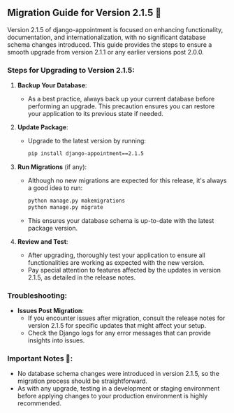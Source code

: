 ## Migration Guide for Version 2.1.5 🚀

Version 2.1.5 of django-appointment is focused on enhancing functionality, documentation, and internationalization, with
no significant database schema changes introduced. This guide provides the steps to ensure a smooth upgrade from version
2.1.1 or any earlier versions post 2.0.0.

### Steps for Upgrading to Version 2.1.5:

1. **Backup Your Database**:
    - As a best practice, always back up your current database before performing an upgrade. This precaution ensures you
      can restore your application to its previous state if needed.

2. **Update Package**:
    - Upgrade to the latest version by running:
      ```bash
      pip install django-appointment==2.1.5
      ```

3. **Run Migrations** (if any):
    - Although no new migrations are expected for this release, it's always a good idea to run:
      ```bash
      python manage.py makemigrations
      python manage.py migrate
      ```
    - This ensures your database schema is up-to-date with the latest package version.

4. **Review and Test**:
    - After upgrading, thoroughly test your application to ensure all functionalities are working as expected with the
      new version.
    - Pay special attention to features affected by the updates in version 2.1.5, as detailed in the release notes.

### Troubleshooting:

- **Issues Post Migration**:
    - If you encounter issues after migration, consult the release notes for version 2.1.5 for specific updates that
      might affect your setup.
    - Check the Django logs for any error messages that can provide insights into issues.

### Important Notes 📝:

- No database schema changes were introduced in version 2.1.5, so the migration process should be straightforward.
- As with any upgrade, testing in a development or staging environment before applying changes to your production
  environment is highly recommended.
